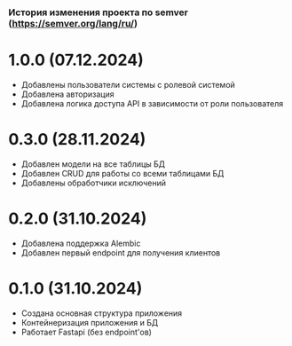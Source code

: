 ### История изменения проекта по semver (https://semver.org/lang/ru/)
# 1.0.0 (07.12.2024)
- Добавлены пользователи системы с ролевой системой
- Добавлена авторизация
- Добавлена логика доступа API в зависимости от роли пользователя

# 0.3.0 (28.11.2024)
- Добавлен модели на все таблицы БД
- Добавлен CRUD для работы со всеми таблицами БД
- Добавлены обработчики исключений

# 0.2.0 (31.10.2024)
- Добавлена поддержка Alembic
- Добавлен первый endpoint для получения клиентов

# 0.1.0 (31.10.2024)
- Создана основная структура приложения
- Контейнеризация приложения и БД
- Работает Fastapi (без endpoint'ов)